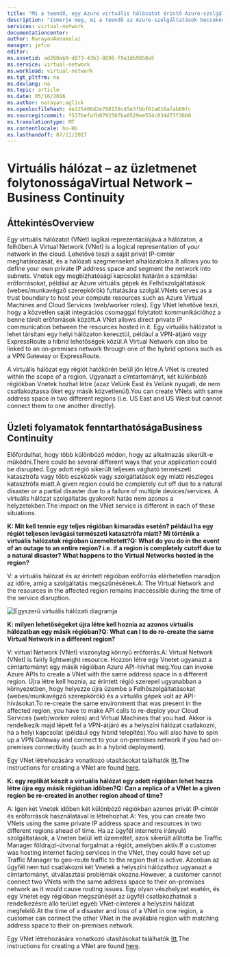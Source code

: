 ```yaml
---
title: "Mi a teendő, egy Azure virtuális hálózatot érintő Azure-szolgáltatások becsukódjon |} Microsoft Docs"
description: "Ismerje meg, mi a teendő az Azure-szolgáltatások becsukódjon érintő Azure virtuális hálózatok."
services: virtual-network
documentationcenter: 
author: NarayanAnnamalai
manager: jefco
editor: 
ms.assetid: ad260ab9-d873-43b3-8896-f9a1db9858a5
ms.service: virtual-network
ms.workload: virtual-network
ms.tgt_pltfrm: na
ms.devlang: na
ms.topic: article
ms.date: 05/16/2016
ms.author: narayan;aglick
ms.openlocfilehash: 4e125406d2e798138c45e3fbbf61a610afab69fc
ms.sourcegitcommit: f537befafb079256fba0529ee554c034d73f36b0
ms.translationtype: MT
ms.contentlocale: hu-HU
ms.lasthandoff: 07/11/2017
---
```

# <a name="virtual-network--business-continuity"></a><span data-ttu-id="3aac0-103">Virtuális hálózat – az üzletmenet folytonossága</span><span class="sxs-lookup"><span data-stu-id="3aac0-103">Virtual Network – Business Continuity</span></span>
## <a name="overview"></a><span data-ttu-id="3aac0-104">Áttekintés</span><span class="sxs-lookup"><span data-stu-id="3aac0-104">Overview</span></span>
<span data-ttu-id="3aac0-105">Egy virtuális hálózatot (VNet) logikai reprezentációjává a hálózaton, a felhőben.</span><span class="sxs-lookup"><span data-stu-id="3aac0-105">A Virtual Network (VNet) is a logical representation of your network in the cloud.</span></span> <span data-ttu-id="3aac0-106">Lehetővé teszi a saját privát IP-címtér meghatározását, és a hálózati szegmenseket alhálózatokra.</span><span class="sxs-lookup"><span data-stu-id="3aac0-106">It allows you to define your own private IP address space and segment the network into subnets.</span></span> <span data-ttu-id="3aac0-107">Vnetek egy megbízhatósági kapcsolat határán a számítási erőforrásokat, például az Azure virtuális gépek és Felhőszolgáltatások (webes/munkavégző szerepkörök) futtatására szolgál.</span><span class="sxs-lookup"><span data-stu-id="3aac0-107">VNets serves as a trust boundary to host your compute resources such as Azure Virtual Machines and Cloud Services (web/worker roles).</span></span> <span data-ttu-id="3aac0-108">Egy VNet lehetővé teszi, hogy a közvetlen saját integrációs csomaggal folytatott kommunikációhoz a benne tárolt erőforrások között.</span><span class="sxs-lookup"><span data-stu-id="3aac0-108">A VNet allows direct private IP communication between the resources hosted in it.</span></span> <span data-ttu-id="3aac0-109">Egy virtuális hálózatot is lehet társítani egy helyi hálózaton keresztül, például a VPN-átjáró vagy ExpressRoute a hibrid lehetőségek közül.</span><span class="sxs-lookup"><span data-stu-id="3aac0-109">A Virtual Network can also be linked to an on-premises network through one of the hybrid options such as a VPN Gateway or ExpressRoute.</span></span>

<span data-ttu-id="3aac0-110">A virtuális hálózat egy régiót hatókörén belül jön létre.</span><span class="sxs-lookup"><span data-stu-id="3aac0-110">A VNet is created within the scope of a region.</span></span> <span data-ttu-id="3aac0-111">Ugyanazt a címtartományt, két különböző régiókban Vnetek hozhat létre (azaz Velünk East és Velünk nyugati, de nem csatlakoztassa őket egy másik közvetlenül).</span><span class="sxs-lookup"><span data-stu-id="3aac0-111">You can create VNets with same address space in two different regions (i.e. US East and US West but cannot connect them to one another directly).</span></span> 

## <a name="business-continuity"></a><span data-ttu-id="3aac0-112">Üzleti folyamatok fenntarthatósága</span><span class="sxs-lookup"><span data-stu-id="3aac0-112">Business Continuity</span></span>
<span data-ttu-id="3aac0-113">Előfordulhat, hogy több különböző módon, hogy az alkalmazás sikerült-e működni.</span><span class="sxs-lookup"><span data-stu-id="3aac0-113">There could be several different ways that your application could be disrupted.</span></span> <span data-ttu-id="3aac0-114">Egy adott régió sikerült teljesen vágható természeti katasztrófa vagy több eszközök vagy szolgáltatások egy miatti részleges katasztrófa miatt.</span><span class="sxs-lookup"><span data-stu-id="3aac0-114">A given region could be completely cut off due to a natural disaster or a partial disaster due to a failure of multiple devices/services.</span></span> <span data-ttu-id="3aac0-115">A virtuális hálózat szolgáltatás gyakorolt hatás nem azonos a helyzetekben.</span><span class="sxs-lookup"><span data-stu-id="3aac0-115">The impact on the VNet service is different in each of these situations.</span></span>

<span data-ttu-id="3aac0-116">**K: Mit kell tennie egy teljes régióban kimaradás esetén? például ha egy régiót teljesen levágási természeti katasztrófa miatt? Mi történik a virtuális hálózatok régióban üzemeltetett?**</span><span class="sxs-lookup"><span data-stu-id="3aac0-116">**Q: What do you do in the event of an outage to an entire region? i.e. if a region is completely cutoff due to a natural disaster? What happens to the Virtual Networks hosted in the region?**</span></span>

<span data-ttu-id="3aac0-117">V: a virtuális hálózat és az érintett régióban erőforrás elérhetetlen maradjon az időre, amíg a szolgáltatás megszűnésének.</span><span class="sxs-lookup"><span data-stu-id="3aac0-117">A: The Virtual Network and the resources in the affected region remains inaccessible during the time of the service disruption.</span></span>

![Egyszerű virtuális hálózati diagramja](./media/virtual-network-disaster-recovery-guidance/vnet.png)

<span data-ttu-id="3aac0-119">**K: milyen lehetőségeket újra létre kell hoznia az azonos virtuális hálózatban egy másik régióban?**</span><span class="sxs-lookup"><span data-stu-id="3aac0-119">**Q: What can I to do re-create the same Virtual Network in a different region?**</span></span>

<span data-ttu-id="3aac0-120">V: virtual Network (VNet) viszonylag könnyű erőforrás.</span><span class="sxs-lookup"><span data-stu-id="3aac0-120">A: Virtual Network (VNet) is fairly lightweight resource.</span></span> <span data-ttu-id="3aac0-121">Hozzon létre egy Vnetet ugyanazt a címtartományt egy másik régióban Azure API-hívhat meg.</span><span class="sxs-lookup"><span data-stu-id="3aac0-121">You can invoke Azure APIs to create a VNet with the same address space in a different region.</span></span> <span data-ttu-id="3aac0-122">Újra létre kell hoznia, az érintett régió szerepel ugyanabban a környezetben, hogy helyezze újra üzembe a Felhőszolgáltatásokat (webes/munkavégző szerepkörök) és a virtuális gépek volt az API-hívásokat.</span><span class="sxs-lookup"><span data-stu-id="3aac0-122">To re-create the same environment that was present in the affected region, you have to make API calls to re-deploy your Cloud Services (web/worker roles) and Virtual Machines that you had.</span></span> <span data-ttu-id="3aac0-123">Akkor is rendelkezik majd lépett fel a VPN-átjáró és a helyszíni hálózat csatlakozni, ha a helyi kapcsolat (például egy hibrid telepítés).</span><span class="sxs-lookup"><span data-stu-id="3aac0-123">You will also have to spin up a VPN Gateway and connect to your on-premises network if you had on-premises connectivity (such as in a hybrid deployment).</span></span>

<span data-ttu-id="3aac0-124">Egy VNet létrehozására vonatkozó utasításokat találhatók [Itt](virtual-networks-create-vnet-arm-pportal.md).</span><span class="sxs-lookup"><span data-stu-id="3aac0-124">The instructions for creating a VNet are found [here](virtual-networks-create-vnet-arm-pportal.md).</span></span> 

<span data-ttu-id="3aac0-125">**K: egy replikát készít a virtuális hálózat egy adott régióban lehet hozza létre újra egy másik régióban időben?**</span><span class="sxs-lookup"><span data-stu-id="3aac0-125">**Q: Can a replica of a VNet in a given region be re-created in another region ahead of time?**</span></span>

<span data-ttu-id="3aac0-126">A: Igen két Vnetek időben két különböző régiókban azonos privát IP-címtér és erőforrások használatával is létrehozhat.</span><span class="sxs-lookup"><span data-stu-id="3aac0-126">A: Yes, you can create two VNets using the same private IP address space and resources in two different regions ahead of time.</span></span> <span data-ttu-id="3aac0-127">Ha az ügyfél internetre irányuló szolgáltatások, a Vneten belül lett üzemeltet, azok sikerült állította be Traffic Manager földrajzi-útvonal forgalmát a régiót, amelyben aktív.</span><span class="sxs-lookup"><span data-stu-id="3aac0-127">If a customer was hosting internet facing services in the VNet, they could have set up Traffic Manager to geo-route traffic to the region that is active.</span></span> <span data-ttu-id="3aac0-128">Azonban az ügyfél nem tud csatlakozni két Vnetek a helyszíni hálózathoz ugyanazt a címtartományt, útválasztási problémák okozna.</span><span class="sxs-lookup"><span data-stu-id="3aac0-128">However, a customer cannot connect two VNets with the same address space to their on-premises network as it would cause routing issues.</span></span> <span data-ttu-id="3aac0-129">Egy olyan vészhelyzet esetén, és egy Vnetet egy régióban megszűnését az ügyfél csatlakozhatnak a rendelkezésre álló terület egyéb VNet-címterek a helyszíni hálózat megfelelő.</span><span class="sxs-lookup"><span data-stu-id="3aac0-129">At the time of a disaster and loss of a VNet in one region, a customer can connect the other VNet in the available region with matching address space to their on-premises network.</span></span>

<span data-ttu-id="3aac0-130">Egy VNet létrehozására vonatkozó utasításokat találhatók [Itt](virtual-networks-create-vnet-arm-pportal.md).</span><span class="sxs-lookup"><span data-stu-id="3aac0-130">The instructions for creating a VNet are found [here](virtual-networks-create-vnet-arm-pportal.md).</span></span>

